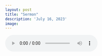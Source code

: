 ```yaml
---
layout: post
title: "Sermon"
description: 'July 16, 2023'
image:
---
```


<audio controls preload="metadata">
  <source src="https://docs.google.com/uc?export=open&id=1fuzu2eKEq34tmGO-lkcm_wUb_wZQnxd4" type="audio/mp3">
Your browser does not support the audio element.
</audio>
